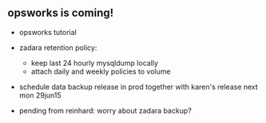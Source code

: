 ## opsworks is coming!


- opsworks tutorial

- zadara retention policy:
  * keep last 24 hourly mysqldump locally
  * attach daily and weekly policies to volume

- schedule data backup release in prod together with karen's release next mon 29jun15

- pending from reinhard: worry about zadara backup?
